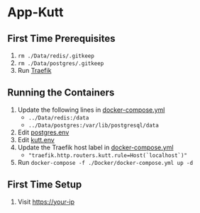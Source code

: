 # App-Kutt

## First Time Prerequisites

1. `rm ./Data/redis/.gitkeep`
2. `rm ./Data/postgres/.gitkeep`
3. Run [Traefik](https://github.com/mattlombana/App-Traefik)

## Running the Containers

1. Update the following lines in [docker-compose.yml](./Docker/docker-compose.yml)
    * `../Data/redis:/data`
    * `../Data/postgres:/var/lib/postgresql/data`
2. Edit [postgres.env](./Docker/postgres.env)
3. Edit [kutt.env](./Docker/kutt.env)
4. Update the Traefik host label in [docker-compose.yml](./Docker/docker-compose.yml)
    * ``"traefik.http.routers.kutt.rule=Host(`localhost`)"``
3. Run `docker-compose -f ./Docker/docker-compose.yml up -d`

## First Time Setup

1. Visit <https://your-ip>
